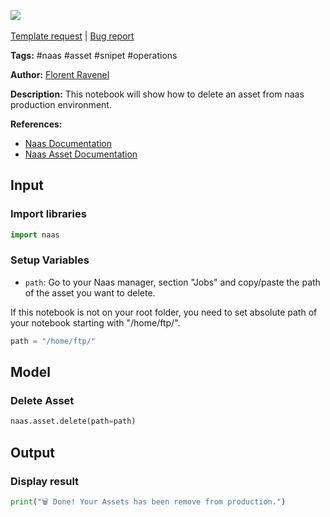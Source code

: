 <a href="https://app.naas.ai/user-redirect/naas/downloader?url=https://raw.githubusercontent.com/jupyter-naas/awesome-notebooks/master/Naas/Naas_Delete_Asset.ipynb" target="_parent"><img src="https://naasai-public.s3.eu-west-3.amazonaws.com/open_in_naas.svg"/></a><br><br><a href="https://github.com/jupyter-naas/awesome-notebooks/issues/new?assignees=&labels=&template=template-request.md&title=Tool+-+Action+of+the+notebook+">Template request</a> | <a href="https://github.com/jupyter-naas/awesome-notebooks/issues/new?assignees=&labels=bug&template=bug_report.md&title=Naas+-+Delete+Asset:+Error+short+description">Bug report</a>

**Tags:** #naas #asset #snipet #operations

**Author:** [Florent Ravenel](https://www.linkedin.com/in/florent-ravenel/)

**Description:** This notebook will show how to delete an asset from naas production environment.

**References:**
- [Naas Documentation](https://docs.naas.ai/)
- [Naas Asset Documentation](https://docs.naas.ai/features/asset)

## Input

### Import libraries


```python
import naas
```

### Setup Variables
- `path`: Go to your Naas manager, section "Jobs" and copy/paste the path of the asset you want to delete.

If this notebook is not on your root folder, you need to set absolute path of your notebook starting with "/home/ftp/".   


```python
path = "/home/ftp/"
```

## Model

### Delete Asset


```python
naas.asset.delete(path=path)
```

## Output

### Display result


```python
print("🗑 Done! Your Assets has been remove from production.")
```

 
